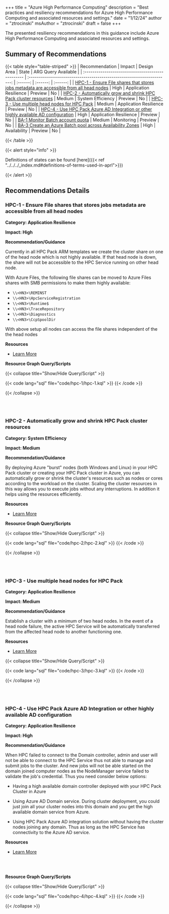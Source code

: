 +++
title = "Azure High Performance Computing"
description = "Best practices and resiliency recommendations for Azure High Performance Computing and associated resources and settings."
date = "1/12/24"
author = "ztrocinski"
msAuthor = "ztrocinski"
draft = false
+++

The presented resiliency recommendations in this guidance include Azure High Performance Computing and associated resources and settings.

## Summary of Recommendations

{{< table style="table-striped" >}}
| Recommendation | Impact | Design Area | State | ARG Query Available |
| :------------------------------------------------ | :---------------------------------------------------------------------: | :------: | :------: | :------: |
| [HPC-1 - Ensure File shares that stores jobs metadata are accessible from all head nodes](#hpc-1---ensure-file-shares-that-stores-jobs-metadata-are-accessible-from-all-head-nodes) | High | Application Resilience | Preview | No |
| [HPC-2 - Automatically grow and shrink HPC Pack cluster resources](#hpc-2---automatically-grow-and-shrink-hpc-pack-cluster-resources) | Medium | System Efficiency | Preview | No |
| [HPC-3 - Use multiple head nodes for HPC Pack](#hpc-3---use-multiple-head-nodes-for-hpc-pack) | Medium | Application Resilience | Preview | No |
| [HPC-4 - Use HPC Pack Azure AD Integration or other highly available AD configuration](#hpc-4---use-hpc-pack-azure-ad-integration-or-other-highly-available-ad-configuration) | High | Application Resilience | Preview | No |
| [BA-1 Monitor Batch account quota](https://azure.github.io/Azure-Proactive-Resiliency-Library/services/batch/batch-accounts/#ba-1---monitor-batch-account-quota) | Medium | Monitoring | Preview | No |
| [BA-3 Create an Azure Batch pool across Availability Zones](https://azure.github.io/Azure-Proactive-Resiliency-Library/services/batch/batch-accounts/#ba-3---create-an-azure-batch-pool-across-availability-zones) | High | Availability | Preview | No |

{{< /table >}}

{{< alert style="info" >}}

Definitions of states can be found [here]({{< ref "../../../_index.md#definitions-of-terms-used-in-aprl">}})

{{< /alert >}}

## Recommendations Details

### HPC-1 - Ensure File shares that stores jobs metadata are accessible from all head nodes

**Category: Application Resilience**

**Impact: High**

**Recommendation/Guidance**

Currently in all HPC Pack ARM templates we create the cluster share on one of the head node which is not highly available. If that head node is down, the share will not be accessible to the HPC Service running on other head node.

With Azure Files, the following file shares can be moved to Azure Files shares with SMB permissions to make them highly available:

- `\\<HN3>\REMINST`
- `\\<HN3>\HpcServiceRegistration`
- `\\<HN3>\Runtime$`
- `\\<HN3>\TraceRepository`
- `\\<HN3>\Diagnostics`
- `\\<HN3>\CcpSpoolDir`

With above setup all nodes can access the file shares independent of the the head nodes

**Resources**

- [Learn More](https://learn.microsoft.com/en-us/powershell/high-performance-computing/hpcpack-ha-cloud?view=hpc19-ps#hpc-pack-cluster-shares)

**Resource Graph Query/Scripts**

{{< collapse title="Show/Hide Query/Script" >}}

{{< code lang="sql" file="code/hpc-1/hpc-1.kql" >}} {{< /code >}}

{{< /collapse >}}

<br><br>

### HPC-2 - Automatically grow and shrink HPC Pack cluster resources

**Category: System Efficiency**

**Impact: Medium**

**Recommendation/Guidance**

By deploying Azure "burst" nodes (both Windows and Linux) in your HPC Pack cluster or creating your HPC Pack cluster in Azure, you can automatically grow or shrink the cluster's resources such as nodes or cores according to the workload on the cluster. Scaling the cluster resources in this way allows you to execute jobs without any interruptions. In addition it helps using the resources efficiently.

**Resources**

- [Learn More](https://learn.microsoft.com/en-us/powershell/high-performance-computing/hpcpack-auto-grow-shrink?view=hpc19-ps)

**Resource Graph Query/Scripts**

{{< collapse title="Show/Hide Query/Script" >}}

{{< code lang="sql" file="code/hpc-2/hpc-2.kql" >}} {{< /code >}}

{{< /collapse >}}

<br><br>

### HPC-3 - Use multiple head nodes for HPC Pack

**Category: Application Resilience**

**Impact: Medium**

**Recommendation/Guidance**

Establish a cluster with a minimum of two head nodes. In the event of a head node failure, the active HPC Service will be automatically transferred from the affected head node to another functioning one.

**Resources**

- [Learn More](https://learn.microsoft.com/en-us/powershell/high-performance-computing/hpcpack-ha-cloud?view=hpc19-ps#dealing-with-head-node-failure)

{{< collapse title="Show/Hide Query/Script" >}}

{{< code lang="sql" file="code/hpc-3/hpc-3.kql" >}} {{< /code >}}

{{< /collapse >}}

<br><br>

### HPC-4 - Use HPC Pack Azure AD Integration or other highly available AD configuration

**Category: Application Resilience**

**Impact: High**

**Recommendation/Guidance**

When HPC failed to connect to the Domain controller, admin and user will not be able to connect to the HPC Service thus not able to manage and submit jobs to the cluster. And new jobs will not be able started on the domain joined computer nodes as the NodeManager service failed to validate the job's credential. Thus you need consider below options:

- Having a high available domain controller deployed with your HPC Pack Cluster in Azure

- Using Azure AD Domain service. During cluster deployment, you could just join all your cluster nodes into this domain and you get the high available domain service from Azure.

- Using HPC Pack Azure AD integration solution without having the cluster nodes joining any domain. Thus as long as the HPC Service has connectivity to the Azure AD service.

**Resources**

- [Learn More](https://learn.microsoft.com/en-us/powershell/high-performance-computing/hpcpack-ha-cloud?view=hpc19-ps#dealing-with-ad-failure)

<br><br>

**Resource Graph Query/Scripts**

{{< collapse title="Show/Hide Query/Script" >}}

{{< code lang="sql" file="code/hpc-4/hpc-4.kql" >}} {{< /code >}}

{{< /collapse >}}
